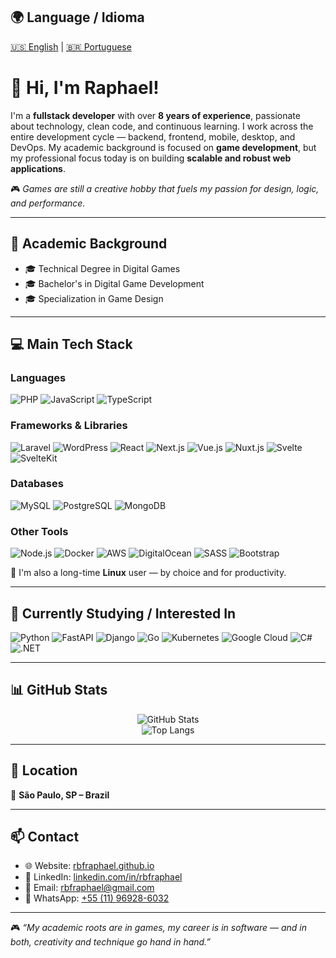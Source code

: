 ## 🌍 Language / Idioma  
[🇺🇸 English](README.md) | [🇧🇷 Portuguese](README.pt.md)

# 👋 Hi, I'm Raphael!

I'm a **fullstack developer** with over **8 years of experience**, passionate about technology, clean code, and continuous learning. I work across the entire development cycle — backend, frontend, mobile, desktop, and DevOps. My academic background is focused on **game development**, but my professional focus today is on building **scalable and robust web applications**.

🎮 *Games are still a creative hobby that fuels my passion for design, logic, and performance.*

---

## 🧠 Academic Background

- 🎓 Technical Degree in Digital Games  
- 🎓 Bachelor's in Digital Game Development  
- 🎓 Specialization in Game Design  

---

## 💻 Main Tech Stack

### Languages  
![PHP](https://img.shields.io/badge/-PHP-777BB4?style=flat&logo=php&logoColor=white) ![JavaScript](https://img.shields.io/badge/-JavaScript-F7DF1E?style=flat&logo=javascript&logoColor=black) ![TypeScript](https://img.shields.io/badge/-TypeScript-3178C6?style=flat&logo=typescript&logoColor=white)

### Frameworks & Libraries  
![Laravel](https://img.shields.io/badge/-Laravel-FF2D20?style=flat&logo=laravel&logoColor=white) ![WordPress](https://img.shields.io/badge/-WordPress-21759B?style=flat&logo=wordpress&logoColor=white) ![React](https://img.shields.io/badge/-React-61DAFB?style=flat&logo=react&logoColor=black) ![Next.js](https://img.shields.io/badge/-Next.js-000000?style=flat&logo=next.js&logoColor=white) ![Vue.js](https://img.shields.io/badge/-Vue.js-4FC08D?style=flat&logo=vue.js&logoColor=white) ![Nuxt.js](https://img.shields.io/badge/-Nuxt.js-00C58E?style=flat&logo=nuxt.js&logoColor=white) ![Svelte](https://img.shields.io/badge/-Svelte-FF3E00?style=flat&logo=svelte&logoColor=white) ![SvelteKit](https://img.shields.io/badge/-SvelteKit-FF3E00?style=flat&logo=svelte&logoColor=white)

### Databases  
![MySQL](https://img.shields.io/badge/-MySQL-4479A1?style=flat&logo=mysql&logoColor=white) ![PostgreSQL](https://img.shields.io/badge/-PostgreSQL-4169E1?style=flat&logo=postgresql&logoColor=white) ![MongoDB](https://img.shields.io/badge/-MongoDB-47A248?style=flat&logo=mongodb&logoColor=white)

### Other Tools  
![Node.js](https://img.shields.io/badge/-Node.js-339933?style=flat&logo=node.js&logoColor=white) ![Docker](https://img.shields.io/badge/-Docker-2496ED?style=flat&logo=docker&logoColor=white) ![AWS](https://img.shields.io/badge/-AWS-232F3E?style=flat&logo=amazon-aws&logoColor=white) ![DigitalOcean](https://img.shields.io/badge/-DigitalOcean-0080FF?style=flat&logo=digitalocean&logoColor=white) ![SASS](https://img.shields.io/badge/-SASS-CC6699?style=flat&logo=sass&logoColor=white) ![Bootstrap](https://img.shields.io/badge/-Bootstrap-7952B3?style=flat&logo=bootstrap&logoColor=white)

🐧 I'm also a long-time **Linux** user — by choice and for productivity.

---

## 🚀 Currently Studying / Interested In

![Python](https://img.shields.io/badge/-Python-3776AB?style=flat&logo=python&logoColor=white) ![FastAPI](https://img.shields.io/badge/-FastAPI-009688?style=flat&logo=fastapi&logoColor=white) ![Django](https://img.shields.io/badge/-Django-092E20?style=flat&logo=django&logoColor=white) ![Go](https://img.shields.io/badge/-Golang-00ADD8?style=flat&logo=go&logoColor=white) ![Kubernetes](https://img.shields.io/badge/-Kubernetes-326CE5?style=flat&logo=kubernetes&logoColor=white) ![Google Cloud](https://img.shields.io/badge/-Google%20Cloud-4285F4?style=flat&logo=googlecloud&logoColor=white) ![C#](https://img.shields.io/badge/-C%23-239120?style=flat&logo=c-sharp&logoColor=white) ![.NET](https://img.shields.io/badge/-.NET-512BD4?style=flat&logo=dotnet&logoColor=white)

---

## 📊 GitHub Stats

<div align="center">
  <img src="https://github-readme-stats.vercel.app/api?username=rbfraphael&show_icons=true&theme=tokyonight" alt="GitHub Stats" />
  <br/>
  <img src="https://github-readme-stats.vercel.app/api/top-langs/?username=rbfraphael&layout=compact&theme=tokyonight" alt="Top Langs" />
</div>

---

## 📍 Location

📌 **São Paulo, SP – Brazil**

---

## 📫 Contact

- 🌐 Website: [rbfraphael.github.io](https://rbfraphael.github.io)  
- 💼 LinkedIn: [linkedin.com/in/rbfraphael](https://linkedin.com/in/rbfraphael)  
- 📧 Email: [rbfraphael@gmail.com](mailto:rbfraphael@gmail.com)  
- 💬 WhatsApp: [+55 (11) 96928-6032](https://wa.me/5511969286032)

---

🎮 _“My academic roots are in games, my career is in software — and in both, creativity and technique go hand in hand.”_
